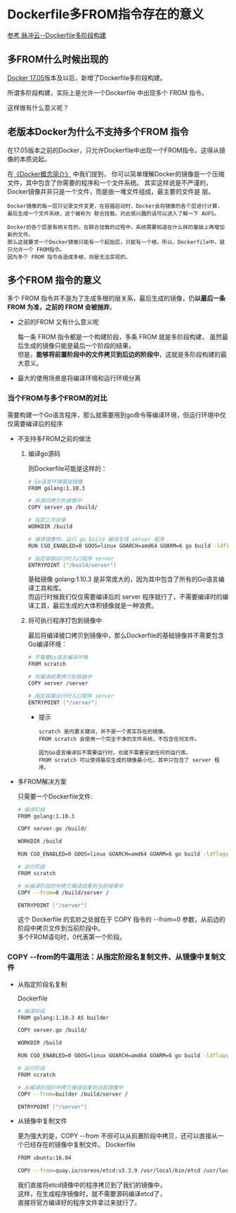 Dockerfile多FROM指令存在的意义
==

[参考 脉冲云--Dockerfile多阶段构建](https://maichong.io/help/docker/dockerfile-multi-stage.html)

## 多FROM什么时候出现的
[Docker 17.05](https://docs.docker.com/engine/release-notes/17.05/)版本及以后，新增了Dockerfile多阶段构建。

所谓多阶段构建，实际上是允许一个Dockerfile 中出现多个 FROM 指令。

这样做有什么意义呢？

## 老版本Docker为什么不支持多个FROM 指令

在17.05版本之前的Docker，只允许Dockerfile中出现一个FROM指令，这得从镜像的本质说起。

在[《Docker概念简介》](https://maichong.io/help/docker/induction.html) 中我们提到，
你可以简单理解Docker的镜像是一个压缩文件，其中包含了你需要的程序和一个文件系统。
其实这样说是不严谨的，Docker镜像并非只是一个文件，而是由一堆文件组成，最主要的文件是 层。

```text
Docker镜像的每一层只记录文件变更，在容器启动时，Docker会将镜像的各个层进行计算，
最后生成一个文件系统，这个被称为 联合挂载。对此感兴趣的话可以进入了解一下 AUFS。

Docker的各个层是有相关性的，在联合挂载的过程中，系统需要知道在什么样的基础上再增加新的文件。
那么这就要求一个Docker镜像只能有一个起始层，只能有一个根。所以，Dockerfile中，就只允许一个 FROM指令。
因为多个 FROM 指令会造成多根，则是无法实现的。
```

## 多个FROM 指令的意义
多个 FROM 指令并不是为了生成多根的层关系，最后生成的镜像，仍**以最后一条 FROM 为准，之前的 FROM 会被抛弃**。

* 之前的FROM 又有什么意义呢

    每一条 FROM 指令都是一个构建阶段，多条 FROM 就是多阶段构建， 
    虽然最后生成的镜像只能是最后一个阶段的结果，  
    但是，**能够将前置阶段中的文件拷贝到后边的阶段中**，这就是多阶段构建的最大意义。

* 最大的使用场景是将编译环境和运行环境分离

### 当个FROM与多个FROM的对比
需要构建一个Go语言程序，那么就需要用到go命令等编译环境，但运行环境中仅仅需要编译后的程序

* 不支持多FROM之前的做法
    
    1. 编译go源码
        
        则Dockerfile可能是这样的：
        ```bash
        # Go语言环境基础镜像
        FROM golang:1.10.3
        
        # 将源码拷贝到镜像中
        COPY server.go /build/
        
        # 指定工作目录
        WORKDIR /build
        
        # 编译镜像时，运行 go build 编译生成 server 程序
        RUN CGO_ENABLED=0 GOOS=linux GOARCH=amd64 GOARM=6 go build -ldflags '-w -s' -o server
        
        # 指定容器运行时入口程序 server
        ENTRYPOINT ["/build/server"]
        ```
        基础镜像 golang:1.10.3 是非常庞大的，因为其中包含了所有的Go语言编译工具和库。  
        而运行时候我们仅仅需要编译后的 server 程序就行了，不需要编译时的编译工具，最后生成的大体积镜像就是一种浪费。
    
    2. 将可执行程序打包到镜像中
    
        最后将编译接口拷贝到镜像中，那么Dockerfile的基础镜像并不需要包含Go编译环境：
        ```bash
        # 不需要Go语言编译环境
        FROM scratch
        
        # 将编译结果拷贝到容器中
        COPY server /server
        
        # 指定容器运行时入口程序 server
        ENTRYPOINT ["/server"]
        ```
        
        * 提示
            ```text
            scratch 是内置关键词，并不是一个真实存在的镜像。
            FROM scratch 会使用一个完全干净的文件系统，不包含任何文件。 
  
            因为Go语言编译后不需要运行时，也就不需要安装任何的运行库。 
            FROM scratch 可以使得最后生成的镜像最小化，其中只包含了 server 程序。
            ```
* 多FROM解决方案
    
    只需要一个Dockerfile文件:
    ```bash
    # 编译阶段
    FROM golang:1.10.3
    
    COPY server.go /build/
    
    WORKDIR /build
    
    RUN CGO_ENABLED=0 GOOS=linux GOARCH=amd64 GOARM=6 go build -ldflags '-w -s' -o server
    
    # 运行阶段
    FROM scratch
    
    # 从编译阶段的中拷贝编译结果到当前镜像中
    COPY --from=0 /build/server /
    
    ENTRYPOINT ["/server"]
    ```
    这个 Dockerfile 的玄妙之处就在于 COPY 指令的 --from=0 参数，从前边的阶段中拷贝文件到当前阶段中。  
    多个FROM语句时，0代表第一个阶段。
    
### COPY --from的牛逼用法：从指定阶段名复制文件、从镜像中复制文件
* 从指定阶段名复制
    
    Dockerfile
    ```bash
    # 编译阶段
    FROM golang:1.10.3 AS builder
    
    COPY server.go /build/
    
    WORKDIR /build
    
    RUN CGO_ENABLED=0 GOOS=linux GOARCH=amd64 GOARM=6 go build -ldflags '-w -s' -o server
    
    # 运行阶段
    FROM scratch
    
    # 从编译阶段的中拷贝编译结果到当前镜像中
    COPY --from=builder /build/server /
    
    ENTRYPOINT ["/server"]
    ```

* 从镜像中复制文件

    更为强大的是，COPY --from 不但可以从前置阶段中拷贝，还可以直接从一个已经存在的镜像中复制文件。
    Dockerfile
    ```bash
    FROM ubuntu:16.04
    
    COPY --from=quay.io/coreos/etcd:v3.3.9 /usr/local/bin/etcd /usr/local/bin/
    ```
    我们直接将etcd镜像中的程序拷贝到了我们的镜像中，  
    这样，在生成程序镜像时，就不需要源码编译etcd了，  
    直接将官方编译好的程序文件拿过来就行了。